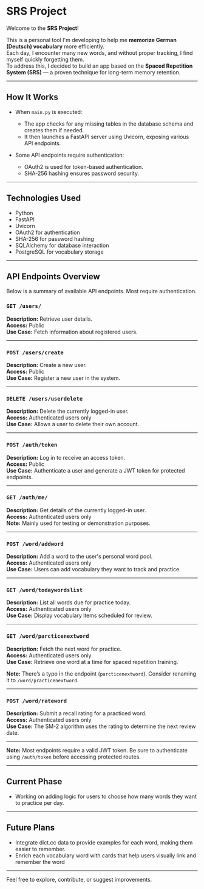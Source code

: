 # SRS Project

Welcome to the **SRS Project**!

This is a personal tool I'm developing to help me **memorize German (Deutsch) vocabulary** more efficiently.  
Each day, I encounter many new words, and without proper tracking, I find myself quickly forgetting them.  
To address this, I decided to build an app based on the **Spaced Repetition System (SRS)** — a proven technique for long-term memory retention.

---

## How It Works

- When `main.py` is executed:
  - The app checks for any missing tables in the database schema and creates them if needed.
  - It then launches a FastAPI server using Uvicorn, exposing various API endpoints.

- Some API endpoints require authentication:
  - OAuth2 is used for token-based authentication.
  - SHA-256 hashing ensures password security.

---

## Technologies Used

- Python
- FastAPI
- Uvicorn
- OAuth2 for authentication
- SHA-256 for password hashing
- SQLAlchemy for database interaction
- PostgreSQL for vocabulary storage

---

## API Endpoints Overview

Below is a summary of available API endpoints. Most require authentication.

### `GET /users/`
**Description:** Retrieve user details.  
**Access:** Public  
**Use Case:** Fetch information about registered users.

---

### `POST /users/create`
**Description:** Create a new user.  
**Access:** Public  
**Use Case:** Register a new user in the system.

---

### `DELETE /users/userdelete`
**Description:** Delete the currently logged-in user.  
**Access:** Authenticated users only  
**Use Case:** Allows a user to delete their own account.

---

### `POST /auth/token`
**Description:** Log in to receive an access token.  
**Access:** Public  
**Use Case:** Authenticate a user and generate a JWT token for protected endpoints.

---

### `GET /auth/me/`
**Description:** Get details of the currently logged-in user.  
**Access:** Authenticated users only  
**Note:** Mainly used for testing or demonstration purposes.

---

### `POST /word/addword`
**Description:** Add a word to the user's personal word pool.  
**Access:** Authenticated users only  
**Use Case:** Users can add vocabulary they want to track and practice.

---

### `GET /word/todaywordslist`
**Description:** List all words due for practice today.  
**Access:** Authenticated users only  
**Use Case:** Display vocabulary items scheduled for review.

---

### `GET /word/parcticenextword`
**Description:** Fetch the next word for practice.  
**Access:** Authenticated users only  
**Use Case:** Retrieve one word at a time for spaced repetition training.

**Note:** There’s a typo in the endpoint (`parcticenextword`). Consider renaming it to `/word/practicenextword`.

---

### `POST /word/rateword`
**Description:** Submit a recall rating for a practiced word.  
**Access:** Authenticated users only  
**Use Case:** The SM-2 algorithm uses the rating to determine the next review date.

---

**Note:** Most endpoints require a valid JWT token. Be sure to authenticate using `/auth/token` before accessing protected routes.

---

## Current Phase

- Working on adding logic for users to choose how many words they want to practice per day.

---

## Future Plans

- Integrate dict.cc data to provide examples for each word, making them easier to remember.
- Enrich each vocabulary word with cards that help users visually link and remember the word

---

Feel free to explore, contribute, or suggest improvements.
